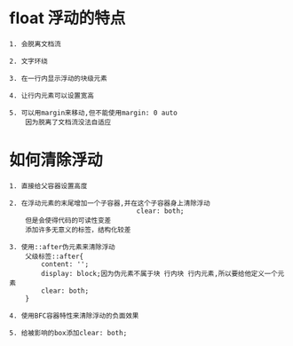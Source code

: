 # float 浮动的特点

    1. 会脱离文档流

    2. 文字环绕

    3. 在一行内显示浮动的块级元素

    4. 让行内元素可以设置宽高

    5. 可以用margin来移动,但不能使用margin: 0 auto
        因为脱离了文档流没法自适应

# 如何清除浮动

    1. 直接给父容器设置高度

    2. 在浮动元素的末尾增加一个子容器,并在这个子容器身上清除浮动
                                    clear: both;
        但是会使得代码的可读性变差
        添加许多无意义的标签，结构化较差
    
    3. 使用::after伪元素来清除浮动
        父级标签::after{
            content: '';
            display: block;因为伪元素不属于块 行内块 行内元素,所以要给他定义一个元素
            clear: both;
        }

    4. 使用BFC容器特性来清除浮动的负面效果

    5. 给被影响的box添加clear: both;